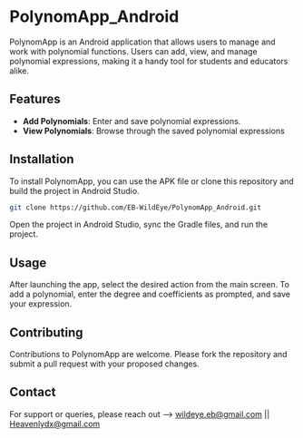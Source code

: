 # PolynomApp_Android

PolynomApp is an Android application that allows users to manage and work with polynomial functions. Users can add, view, and manage polynomial expressions, making it a handy tool for students and educators alike.


## Features

- **Add Polynomials**: Enter and save polynomial expressions.
- **View Polynomials**: Browse through the saved polynomial expressions


## Installation

To install PolynomApp, you can use the APK file or clone this repository and build the project in Android Studio.

```bash
git clone https://github.com/EB-WildEye/PolynomApp_Android.git
```
Open the project in Android Studio, sync the Gradle files, and run the project.


## Usage
After launching the app, select the desired action from the main screen. 
To add a polynomial, enter the degree and coefficients as prompted, and save your expression.


## Contributing
Contributions to PolynomApp are welcome. Please fork the repository and submit a pull request with your proposed changes.


## Contact
For support or queries, please reach out -->  wildeye.eb@gmail.com  ||  Heavenlydx@gmail.com

